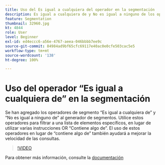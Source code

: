 ```yaml
---
title: Uso del Es igual a cualquiera del operador en la segmentación
description: Es igual a cualquiera de y No es igual a ninguno de los operadores de segmento que se han agregado al generador de segmentos. Utilice estos operadores para filtrar a una lista de elementos específicos, en lugar de utilizar varias instrucciones OR Contiene algo de. El uso de estos operadores en lugar de contiene algo de también ayudará a mejorar la velocidad de las consultas.
feature: Segmentation
thumbnail: 32960.jpg
kt: 4844
role: User
level: Beginner
exl-id: ed4eccc6-a56e-4767-aeea-046bbbb7ee9c
source-git-commit: 84984ad9bf65cfc69117e40ac0e0cfe503cac5e5
workflow-type: tm+mt
source-wordcount: '138'
ht-degree: 100%

---
```


# Uso del operador “Es igual a cualquiera de” en la segmentación

Se han agregado los operadores de segmento “Es igual a cualquiera de” y “No es igual a ninguno de” al generador de segmentos. Utilice estos operadores para filtrar a una lista de elementos específicos, en lugar de utilizar varias instrucciones OR “Contiene algo de”. El uso de estos operadores en lugar de “contiene algo de” también ayudará a mejorar la velocidad de las consultas.

>[!VIDEO](https://video.tv.adobe.com/v/32960/?quality=12&learn=on)

Para obtener más información, consulte la [documentación](https://experienceleague.adobe.com/docs/analytics/components/segmentation/segment-reference/seg-operators.html?lang=es)
